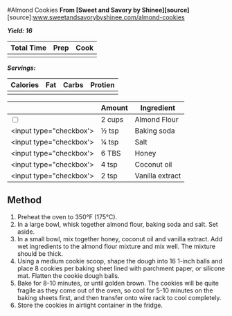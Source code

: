 #Almond Cookies
**From [Sweet and Savory by Shinee][source]**
[source]:www.sweetandsavorybyshinee.com/almond-cookies

***Yield: 16***

| Total Time | Prep | Cook |
|------------|------|------|
|            |      |      |

***Servings:***

| Calories | Fat | Carbs | Protien |
|----------|-----|-------|---------|
|          |     |       |         |

|                         | Amount | Ingredient      |
|-------------------------|--------|-----------------|
| <input type="checkbox"> | 2 cups | Almond Flour    |
| <input type="checkbox'> | ½ tsp  | Baking soda     |
| <input type="checkbox'> | ¼ tsp  | Salt            |
| <input type="checkbox'> | 6 TBS  | Honey           |
| <input type="checkbox'> | 4 tsp  | Coconut oil     |
| <input type="checkbox'> | 2 tsp  | Vanilla extract |

## Method
1. Preheat the oven to 350°F (175°C).
2. In a large bowl, whisk together almond flour, baking soda and salt. Set aside.
3. In a small bowl, mix together honey, coconut oil and vanilla extract. Add wet ingredients to the almond flour mixture and mix well. The mixture should be thick.
4. Using a medium cookie scoop, shape the dough into 16 1-inch balls and place 8 cookies per baking sheet lined with parchment paper, or silicone mat. Flatten the cookie dough balls.
5. Bake for 8-10 minutes, or until golden brown. The cookies will be quite fragile as they come out of the oven, so cool for 5-10 minutes on the baking sheets first, and then transfer onto wire rack to cool completely.
6. Store the cookies in airtight container in the fridge.
 

